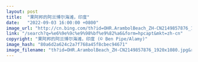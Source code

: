 ```yaml
---
layout: post
title:  "果阿邦的阿兰博尔海滩，印度"
date:   "2022-09-03 16:00:00 +0800"
image_url: "http://cn.bing.com/th?id=OHR.ArambolBeach_ZH-CN2149857876_1920x1080.jpg&rf=LaDigue_1920x1080.jpg&pid=hp"
link: "/search?q=%e6%9e%9c%e9%98%bf%e9%82%a6&form=hpcapt&mkt=zh-cn"
copyright: "果阿邦的阿兰博尔海滩，印度 (© Ben Pipe/Alamy)"
image_hash: "80a6d2a624c2a7f768a45f8cbec94671"
image_filename: "th?id=OHR.ArambolBeach_ZH-CN2149857876_1920x1080.jpg&rf=LaDigue_1920x1080.jpg&pid=hp"
---
```

